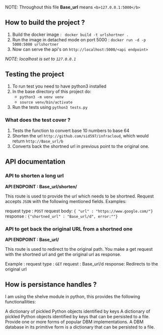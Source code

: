 
NOTE: Throughout this file <b>Base_url</b> means `<b>127.0.0.1:5000</b>`

## How to build the project ? 

1. Build the docker image : ` docker build -t urlshortner .`
2. Run the image in detached mode on port 5000 : `docker run -d -p 5000:5000 urlshortner` 
3. Now can serve the api's on `http://localhost:5000/<api endpoint>`

<i>NOTE: localhost is set to `127.0.0.1`</i>

## Testing the project 

1. To run test you need to have python3 installed
2. In the base directory of this project do:
    - `python3 -m venv venv`
    - `source venv/bin/activate`
3. Run the tests using `python3 tests.py`


### What does the test cover ?

1. Tests the function to convert base 10 numbers to base 64
2. Shorten the url `http://github.com/sid597/infracloud`, which would return  `http://Base_url/b`
3. Converts back the shortned url in previous point to the original one.


## API documentation

### API to shorten a long url
 
 <b>API ENDPOINT : Base_url/shorten/ </b>


This route is used to provide the url which needs to be shortned. Request accepts `JSON` with the following mentioned fields. 
Examples:

request type : `POST`
request body: `{ "url" : "https://www.google.com/"}`
response : `{"shortned_url" : "Base_url/d", error:""}`

### API to get back the original URL from a shortned one

<b> API ENDPOINT : Base_url/<shortned url> </b>

This route is used to redirect to the original path. You make a get request with the shortned url and get the original url as response.

Example :
request type : `GET`
request : Base_url/d
response: Redirects to the original url

## How is persistance handles ? 

I am using the shelve module in python, this provides the following functionallities:

A dictionary of pickled Python objects identified by keys
A dictionary of pickled Python objects identified by keys that can be persisted to a file.
Provide one or more forms of popular DBM implementations. A DBM database in its primitive form is a dictionary that can be persisted to a file.

